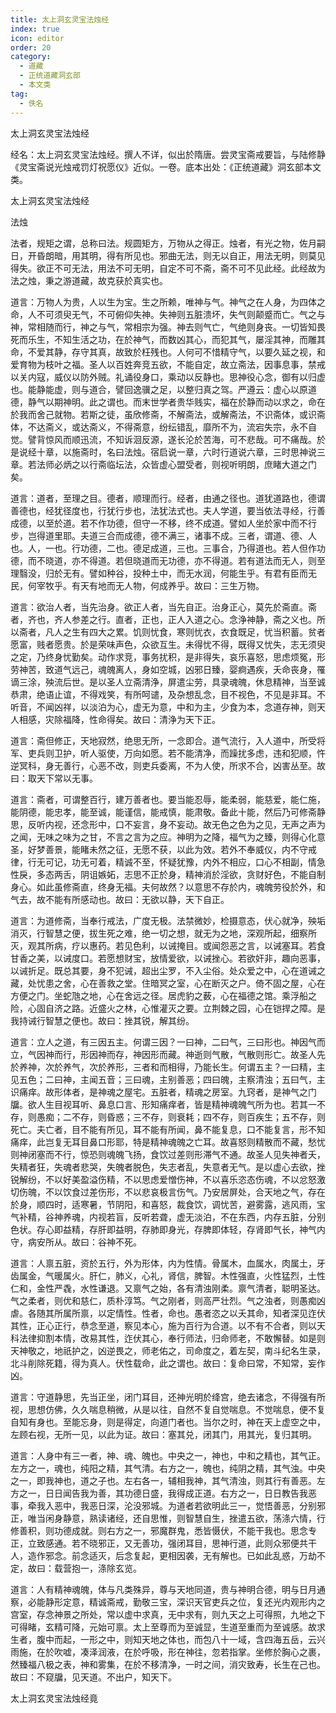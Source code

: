 ```yaml
---
title: 太上洞玄灵宝法烛经
index: true
icon: editor
order: 20
category:
  - 道藏
  - 正统道藏洞玄部
  - 本文类
tag:
  - 佚名
---
```


太上洞玄灵宝法烛经  

经名：太上洞玄灵宝法烛经。撰人不详，似出於隋唐。尝灵宝斋戒要旨，与陆修静《灵宝斋说光烛戒罚灯祝愿仪》近似。一卷。底本出处：《正统道藏》洞玄部本文类。  

太上洞玄灵宝法烛经  

法烛  

法者，规矩之谓，总称曰法。规圆矩方，万物从之得正。烛者，有光之物，佐月嗣日，开昏朗暗，用其明，得有所见也。邪曲无法，则无以自正，用法无明，则莫见得失。欲正不可无法，用法不可无明，自定不可不斋，斋不可不见此经。此经故为法之烛，秉之游道藏，故克获於真实也。  

道言：万物人为贵，人以生为宝。生之所赖，唯神与气。神气之在人身，为四体之命，人不可须臾无气，不可俯仰失神。失神则五脏溃坏，失气则颠蹙而亡。气之与神，常相随而行，神之与气，常相宗为强。神去则气亡，气绝则身丧。一切皆知畏死而乐生，不知生活之功，在於神气，而数凶其心，而犯其气，屡淫其神，而雕其命，不爱其静，存守其真，故致於枉残也。人何可不惜精守气，以要久延之视，和爱育物为枝叶之福。圣人以百姓奔竞五欲，不能自定，故立斋法，因事息事，禁戒以关内寇，威仪以防外贼。礼诵役身口，乘动以反静也。思神役心念，御有以归虚也。能静能虚，则与道合，譬回逸骥之足，以整归真之驾。严遵云：虚心以原道德，静气以期神明。此之谓也。而末世学者贵华贱实，福在於静而动以求之，命在於我而舍己就物。若斯之徒，虽欣修斋，不解斋法，或解斋法，不识斋体，或识斋体，不达斋义，或达斋义，不得斋意，纷纭错乱，靡所不为，流宕失宗，永不自觉。譬背惊风而顺迅流，不知诉洄反源，遂长沦於苦海，可不悲哉。可不痛哉。於是说经十章，以施斋时，名曰法烛。宿启说一章，六时行道说六章，三时思神说三章。若法师必炳之以行斋临坛法，众皆虚心盟受者，则视听明朗，庶睹大道之门矣。  

道言：道者，至理之目。德者，顺理而行。经者，由通之径也。道犹道路也，德谓善德也，经犹径度也，行犹行步也，法犹法式也。夫人学道，要当依法寻经，行善成德，以至於道。若不作功德，但守一不移，终不成道。譬如人坐於家中而不行步，岂得道里耶。夫道三合而成德，德不满三，诸事不成。三者，谓道、德、人也。人，一也。行功德，二也。德足成道，三也。三事合，乃得道也。若人但作功德，而不晓道，亦不得道。若但晓道而无功德，亦不得道。若有道法而无人，则至理翳没，归於无有。譬如种谷，投种土中，而无水润，何能生乎。有君有臣而无民，何宰牧乎。有天有地而无人物，何成养乎。故曰：三生万物。  

道言：欲治人者，当先治身。欲正人者，当先自正。治身正心，莫先於斋直。斋者，齐也，齐人参差之行。直者，正也，正人入道之心。念浄神静，斋之义也。所以斋者，凡人之生有四大之累。饥则忧食，寒则忧衣，衣食既足，忧当积蓄。贫者愿富，贱者愿贵。於是荣味声色，众欲互生。未得忧不得，既得又忧失，志无须臾之定，乃终身忧勤矣。动作求竞，事务扰积，是非得失，哀乐喜怒，思虑烦冤，形劳神苦，致道气远己，魂魄离人，身如空城，凶邪日臻，婴痾遇疾，夭命丧身，罹谪三涂，殃流后世。是以圣人立斋清浄，屏遣尘劳，具录魂魄，休息精神，当至诚恭肃，绝语止谊，不得戏笑，有所呵谴，及杂想乱念，目不视色，不见是非耳。不听音，不闻凶祥，以淡泊为心，虚无为意，中和为主，少食为本，念道存神，则天人相感，灾除福降，性命得矣。故曰：清浄为天下正。  

道言：斋但修正，天地寂然，绝思无所，一念即合。道气流行，入人道中，所受将军、吏兵则卫护，听人驱使，万向如愿。若不能清净，而躁扰多虑，违和犯顺，忤逆冥科，身无善行，心恶不改，则吏兵委离，不为人使，所求不合，凶害丛至。故曰：取天下常以无事。  

道言：斋者，可谓整百行，建万善者也。要当能忍辱，能柔弱，能慈爱，能仁施，能阴德，能忠孝，能至诚，能谨信，能戒慎，能肃敬。备此十能，然后乃可修斋静思，反听内视，还念形中，口不妄言，身不妄动。故无色之色为之见，无声之声为之闻，无味之味为之甘，不言之言为之应。神明为之降，福气为之臻，则得心化意圣，好梦善景，能睹未然之征，无愿不获，以此为效。若外不奉威仪，内不守戒律，行无可记，功无可着，精诚不至，怀疑犹豫，内外不相应，口心不相副，情急性戾，多态两舌，阴诅嫉妬，志思不正於身，精神消於淫欲，贪财好色，不能自制身心。如此虽修斋直，终身无福。夫何故然？以意思不存於内，魂魄劳役於外，和气去，故不能有所感动也。故曰：无欲以静，天下自正。  

道言：为道修斋，当奉行戒法，广度无极。法禁微妙，检摄意态，伏心就净，殃垢消灭，行智慧之便，拔生死之难，绝一切之想，就无为之地，深观所起，细察所灭，观其所病，疗以惠药。若见色利，以诫掩目。或闻怨恶之言，以诫塞耳。若食甘香之美，以诫度口。若愿想财宝，放情爱欲，以诫挫心。若欲奸非，趣向恶事，以诫折足。既总其要，身不犯诫，超出尘罗，不入尘俗。处众爱之中，心在道诫之藏，处忧患之舍，心在善救之堂。住暗冥之室，心在断灭之户。倚不固之屋，心在方便之门。坐蛇虺之地，心在舍远之径。居虎豹之薮，心在福德之馆。乘浮船之险，心固自济之路。近盛火之林，心惟灌灭之要。立荆棘之园，心在铠捍之障。是我持诫行智慧之便也。故曰：挫其锐，解其纷。  

道言：立人之道，有三因五主。何谓三因？一曰神，二曰气，三曰形也。神因气而立，气因神而行，形因神而存，神因形而藏。神逝则气散，气散则形亡。故圣人先於养神，次於养气，次於养形，三者和而相得，乃能长生。何谓五主？一曰精，主见五色；二曰神，主闻五音；三曰魂，主别善恶；四曰魄，主察清浊；五曰气，主识痛痒。故形体者，是神魂之屋宅。五脏者，精魂之房室。九窍者，是神气之门牖。欲人生目视耳听、鼻息口言、形知痛痒者，皆是精神魂魄气所为也。若其一不存，则愚痴；二不存，则昏惑；三不存，则衰耗；四不存，则百疾生；五不存，则死亡。夫亡者，目不能有所见，耳不能有所闻，鼻不能复息，口不能复言，形不知痛痒，此岂复无耳目鼻口形耶，特是精神魂魄之亡耳。故喜怒则精散而不藏，愁忧则神闭塞而不行，惊恐则魂魄飞扬，食饮过差则形滞气不通。故圣人见失神者夭，失精者狂，失魂者悲哭，失魄者脱色，失志者乱，失意者无气。是以虚心去欲，挫锐解纷，不以好美盈溢伤精，不以思虑爱憎伤神，不以喜乐恣态伤魂，不以忿怒激切伤魄，不以饮食过差伤形，不以悲哀极言伤气。乃安居屏处，合天地之气，存在於身，顺四时，适寒暑，节阴阳，和喜怒，裁食饮，调忧苦，避雾露，逃风雨，宝气补精，谷神养魂，内视若盲，反听若聋，虚无淡泊，不在东西，内存五脏，分别色状。存心即益精，存肝即益明，存肺即身光，存脾即体轻，存肾即气长，神气内守，病安所从。故曰：谷神不死。  

道言：人禀五脏，资於五行，外为形体，内为性情。骨属木，血属水，肉属土，牙齿属金，气暖属火。肝仁，肺义，心礼，肾信，脾智。木性强直，火性猛烈，土性仁和，金性严毳，水性谦退。又禀气之始，各有清浊刚柔。禀气清者，聪明圣达。气之柔者，则优和慈仁，质朴淳笃。气之刚者，则高严壮烈。气之浊者，则愚痴凶虐。各随其所属所禀，以定情性。性者，命也。愚者恣之以夭其命，知者深见迮伏其性，正心正行，恭念至道，察见本心，施为百行为合道。以不有不合者，则以天科法律抑割本情，改易其性，迮伏其心，奉行师法，归命师老，不敢懈替。如是则天神敬之，地祇护之，凶逆畏之，师老佑之，司命度之，着左契，南斗纪名生录，北斗削除死籍，得为真人。伏性载命，此之谓也。故曰：复命曰常，不知常，妄作凶。  

道言：守道静思，先当正坐，闭门耳目，还神光明於绛宫，绝去诸念，不得强有所视，思想仿佛，久久喘息稍微，从是以往，自然不复自觉喘息。不觉喘息，便不复自知有身也。至能忘身，则是得定，向道门者也。当尔之时，神在天上虚空之中，左顾右视，无所一见，以此为证。故曰：塞其兑，闭其门，用其光，复归其明。  

道言：人身中有三一者，神、魂、魄也。中央之一，神也，中和之精也，其气正。左方之一，魂也，纯阳之精，其气清。右方之一，魄也，纯阴之精，其气浊。中央之一，即我神也，道之子也。左右各一，辅相我神，其气清浊，则其行有善恶。左方之一，日日闻告我为善，其功德日盛，我得成正道。右方之一，日日教告我恶事，牵我入恶中，我恶日深，沦没邪城。为道者若欲明此三一，觉悟善恶，分别邪正，唯当闲身静意，熟读诸经，还自思惟，则智慧自生，挫遣五欲，荡涤六情，行修善积，则功德成就。则右方之一，邪魔群鬼，悉皆慑伏，不能干我也。思念专正，立致感通。若不晓邪正，又无善功，强闭耳目，思神行道，此则众邪便共干人，造作邪念。前念适灭，后念复起，更相因袭，无有解也。已如此乱惑，万劫不定，故曰：载营抱一，涤除玄览。  

道言：人有精神魂魄，体与凡类殊异，尊与天地同道，贵与神明合德，明与日月通察，必能静形定意，精诚斋戒，勤敬三宝，深识天官吏兵之位，复还光内观形内之宫室，存念神景之所处，常以虚中求真，无中求有，则九天之上可得照，九地之下可得睹，玄精可降，元始可禀。太上至尊而为至诚显，生道至重而为至诚感。故求生者，腹中而起，一形之中，则知天地之体也，而包八十一域，含四海五岳，云兴雨施，在於吹嘘，凑泽润液，在於呼吸，形在神往，忽若指掌。坐修於胸心之裹，然臻福八极之表，神和雾集，在於不移清净，一时之间，消灾致寿，长生在己也。故曰：不窥牖，见天道。不出户，知天下。  

太上洞玄灵宝法烛经竟  
